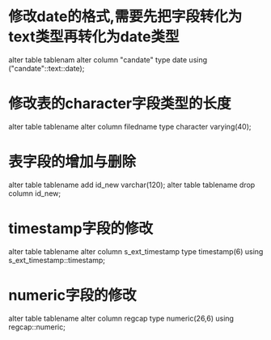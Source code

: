 # 修改date的格式,需要先把字段转化为text类型再转化为date类型
alter table tablenam alter column "candate" type date using ("candate"::text::date);
 
# 修改表的character字段类型的长度
alter table tablename  alter column filedname type character varying(40);

# 表字段的增加与删除
alter table tablename add id_new varchar(120);
alter table tablename drop column id_new;

# timestamp字段的修改
alter table tablename alter column s_ext_timestamp type timestamp(6) using s_ext_timestamp::timestamp;
 
# numeric字段的修改
alter table tablename alter column regcap type numeric(26,6)  using regcap::numeric;